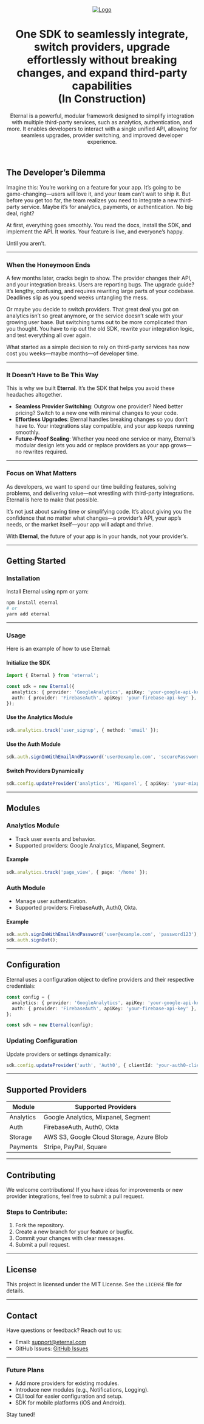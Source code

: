 <div align="center">
  <a href="">
    <img src="https://github.com/dvir-daniel/eternal/blob/main/media/cover.png" alt="Logo">
  </a>

<br />

<h1>One SDK to seamlessly integrate, switch providers, upgrade effortlessly without breaking changes, and expand third-party capabilities <br />(In Construction)</h1>


Eternal is a powerful, modular framework designed to simplify integration with multiple third-party services, such as analytics, authentication, and more. It enables developers to interact with a single unified API, allowing for seamless upgrades, provider switching, and improved developer experience.

</div>

<br />

## **The Developer’s Dilemma**

Imagine this: You’re working on a feature for your app. It’s going to be game-changing—users will love it, and your team can’t wait to ship it. But before you get too far, the team realizes you need to integrate a new third-party service. Maybe it’s for analytics, payments, or authentication. No big deal, right?

At first, everything goes smoothly. You read the docs, install the SDK, and implement the API. It works. Your feature is live, and everyone’s happy.

Until you aren’t.

---

### **When the Honeymoon Ends**
A few months later, cracks begin to show. The provider changes their API, and your integration breaks. Users are reporting bugs. The upgrade guide? It’s lengthy, confusing, and requires rewriting large parts of your codebase. Deadlines slip as you spend weeks untangling the mess.

Or maybe you decide to switch providers. That great deal you got on analytics isn’t so great anymore, or the service doesn’t scale with your growing user base. But switching turns out to be more complicated than you thought. You have to rip out the old SDK, rewrite your integration logic, and test everything all over again.

What started as a simple decision to rely on third-party services has now cost you weeks—maybe months—of developer time. 

---

### **It Doesn’t Have to Be This Way**
This is why we built **Eternal**. It’s the SDK that helps you avoid these headaches altogether.

- **Seamless Provider Switching**: Outgrow one provider? Need better pricing? Switch to a new one with minimal changes to your code.
- **Effortless Upgrades**: Eternal handles breaking changes so you don’t have to. Your integrations stay compatible, and your app keeps running smoothly.
- **Future-Proof Scaling**: Whether you need one service or many, Eternal’s modular design lets you add or replace providers as your app grows—no rewrites required.

---

### **Focus on What Matters**
As developers, we want to spend our time building features, solving problems, and delivering value—not wrestling with third-party integrations. Eternal is here to make that possible. 

It’s not just about saving time or simplifying code. It’s about giving you the confidence that no matter what changes—a provider’s API, your app’s needs, or the market itself—your app will adapt and thrive.

With **Eternal**, the future of your app is in your hands, not your provider’s.


---

## **Getting Started**

### **Installation**

Install Eternal using npm or yarn:

```bash
npm install eternal
# or
yarn add eternal
```

---

### **Usage**

Here is an example of how to use Eternal:

#### **Initialize the SDK**

```typescript
import { Eternal } from 'eternal';

const sdk = new Eternal({
  analytics: { provider: 'GoogleAnalytics', apiKey: 'your-google-api-key' },
  auth: { provider: 'FirebaseAuth', apiKey: 'your-firebase-api-key' },
});
```

#### **Use the Analytics Module**

```typescript
sdk.analytics.track('user_signup', { method: 'email' });
```

#### **Use the Auth Module**

```typescript
sdk.auth.signInWithEmailAndPassword('user@example.com', 'securePassword');
```

#### **Switch Providers Dynamically**

```typescript
sdk.config.updateProvider('analytics', 'Mixpanel', { apiKey: 'your-mixpanel-api-key' });
```

---

## **Modules**

### **Analytics Module**
- Track user events and behavior.
- Supported providers: Google Analytics, Mixpanel, Segment.

#### Example
```typescript
sdk.analytics.track('page_view', { page: '/home' });
```

### **Auth Module**
- Manage user authentication.
- Supported providers: FirebaseAuth, Auth0, Okta.

#### Example
```typescript
sdk.auth.signInWithEmailAndPassword('user@example.com', 'password123');
sdk.auth.signOut();
```

---

## **Configuration**

Eternal uses a configuration object to define providers and their respective credentials:

```typescript
const config = {
  analytics: { provider: 'GoogleAnalytics', apiKey: 'your-google-api-key' },
  auth: { provider: 'FirebaseAuth', apiKey: 'your-firebase-api-key' },
};

const sdk = new Eternal(config);
```

### **Updating Configuration**

Update providers or settings dynamically:

```typescript
sdk.config.updateProvider('auth', 'Auth0', { clientId: 'your-auth0-client-id', domain: 'your-auth0-domain' });
```

---

## **Supported Providers**

| Module      | Supported Providers                         |
|-------------|---------------------------------------------|
| Analytics   | Google Analytics, Mixpanel, Segment         |
| Auth        | FirebaseAuth, Auth0, Okta                   |
| Storage     | AWS S3, Google Cloud Storage, Azure Blob    |
| Payments    | Stripe, PayPal, Square                      |

---

## **Contributing**

We welcome contributions! If you have ideas for improvements or new provider integrations, feel free to submit a pull request.

### Steps to Contribute:
1. Fork the repository.
2. Create a new branch for your feature or bugfix.
3. Commit your changes with clear messages.
4. Submit a pull request.

---

## **License**

This project is licensed under the MIT License. See the `LICENSE` file for details.

---

## **Contact**

Have questions or feedback? Reach out to us:
- Email: support@eternal.com
- GitHub Issues: [GitHub Issues](https://github.com/your-repo/eternal/issues)

---

### **Future Plans**

- Add more providers for existing modules.
- Introduce new modules (e.g., Notifications, Logging).
- CLI tool for easier configuration and setup.
- SDK for mobile platforms (iOS and Android).

Stay tuned!

